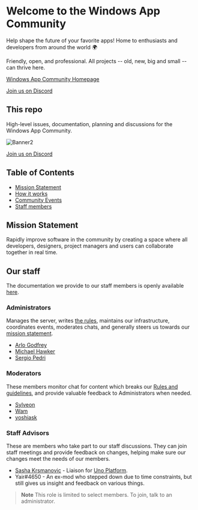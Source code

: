 # Welcome to the Windows App Community
Help shape the future of your favorite apps! Home to enthusiasts and developers from around the world 🌍

Friendly, open, and professional. All projects -- old, new, big and small -- can thrive here.

[Windows App Community Homepage](https://windowsappcommunity.com/)

[Join us on Discord](http://discord.gg/eBHZSKG)

## This repo

High-level issues, documentation, planning and discussions for the Windows App Community.

![Banner2](https://github.com/user-attachments/assets/9fbe1f09-cf9d-406f-8df5-58d069ef7a00)

[Join us on Discord](http://discord.gg/eBHZSKG)

## Table of Contents

- [Mission Statement](#mission-statement)
- [How it works](#how-it-works)
- [Community Events](./community-events/readme.md)
- [Staff members](#staff-members)

## Mission Statement

Rapidly improve software in the community by creating a space where all developers, designers, project managers and users can collaborate together in real time.

## Our staff
The documentation we provide to our staff members is openly available [here](./staff/readme.md).

### Administrators
Manages the server, writes [the rules](./code-of-conduct.md), maintains our infrastructure, coordinates events, moderates chats, and generally steers us towards our [mission statement](#mission-statement).

- [Arlo Godfrey](https://github.com/Arlodotexe)
- [Michael Hawker](https://github.com/michael-hawker) 
- [Sergio Pedri](https://github.com/Sergio0694)

### Moderators
These members monitor chat for content which breaks our [Rules and guidelines](RulesAndGuidelines.md), and provide valuable feedback to Administrators when needed.

- [Sylveon](https://github.com/sylveon)
- [Wam](https://github.com/WamWooWam)
- [yoshiask](https://github.com/yoshiask)

### Staff Advisors
These are members who take part to our staff discussions. They can join staff meetings and provide feedback on changes, helping make sure our changes meet the needs of our members.

- [Sasha Krsmanovic](https://github.com/sasakrsmanovic) - Liaison for [Uno Platform](https://platform.uno/).
- Yair#4650 - An ex-mod who stepped down due to time constraints, but still gives us insight and feedback on various things.

> **Note**
> This role is limited to select members. To join, talk to an administrator.
